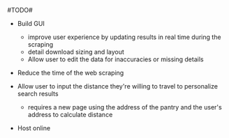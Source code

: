 #TODO#

- Build GUI
  - improve user experience by updating results in real time during the scraping
  - detail download sizing and layout
  - Allow user to edit the data for inaccuracies or missing details
 
- Reduce the time of the web scraping

- Allow user to input the distance they're willing to travel to personalize search results
  - requires a new page using the address of the pantry and the user's address to calculate distance

- Host online
